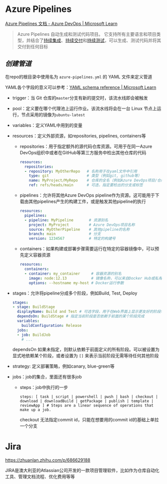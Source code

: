 # Azure Pipelines

[Azure Pipelines 文档 - Azure DevOps | Microsoft Learn](https://learn.microsoft.com/zh-cn/azure/devops/pipelines/?view=azure-devops)

> Azure Pipelines 自动生成和测试代码项目。 它支持所有主要语言和项目类型，并结合了[持续集成](https://learn.microsoft.com/zh-cn/azure/devops/pipelines/get-started/what-is-azure-pipelines?view=azure-devops#continuous-integration)、[持续交付](https://learn.microsoft.com/zh-cn/azure/devops/pipelines/get-started/what-is-azure-pipelines?view=azure-devops#continuous-delivery)和[持续测试](https://learn.microsoft.com/zh-cn/azure/devops/pipelines/get-started/what-is-azure-pipelines?view=azure-devops#continuous-testing)，可以生成、测试代码并将其交付到任何目标

## *创建管道*

在repo的根目录中使用名为 `azure-pipelines.yml` 的 YAML 文件来定义管道

YAML各个字段的意义可以参考：[YAML schema reference | Microsoft Learn](https://learn.microsoft.com/en-us/azure/devops/pipelines/yaml-schema/?view=azure-pipelines)

- trigger：当 Git 仓库的`master`分支有新的提交时，该流水线即会被触发

- pool：定义要在哪个代理池上运行作业。该流水线将会在一台 Linux 节点上运行，节点采用的镜像为`ubuntu-latest`

- variables：定义YAML中用到的变量

- resources：定义外部资源，如repositories, pipelines, containers等

  - repositories：用于指定额外的源代码仓库资源。可用于在同一Azure DevOps组织中或者在GitHub等第三方服务中检出其他仓库的代码

    ```yaml
    resources:
      repositories:
      - repository: MyOtherRepo   # 名称用于在yaml文件中引用
        type: git                 # 类型（例如git, github等）
        name: MyProject/MyRepo    # 仓库的全名（例如Azure DevOps项目/仓库或GitHub用户/仓库）
        ref: refs/heads/main      # 可选，指定要检出的分支或标签
    ```

  - pipelines：允许将其他Azure DevOps pipeline作为资源。这可能用于下载由其他pipelines产生的构建工件，或是触发其他pipeline的执行

    ```yaml
    resources:
      pipelines:
      - pipeline: MyPipeline       # 资源别名
        project: MyProject         # Azure DevOps项目名称
        source: MyOtherPipeline    # 其他pipeline的名称
        branch: main               # 分支
        version: 1234567           # 特定的构建号
    ```

  - containers：如果构建或部署步骤需要运行在特定的容器镜像中，可以预先定义容器资源

    ```yaml
    resources:
      containers:
      - container: my_container     # 容器资源的别名
        image: node:12.13           # 镜像名称，可以来自Docker Hub或私有容器注册表
        options: --hostname my-host # Docker运行参数
    ```

- stages：允许将pipeline分成多个阶段，例如Build, Test, Deploy

  ```yaml
  stages:
  - stage: BuildStage
    displayName: Build and Test # 可选字段，用于在Web界面上显示更友好的阶段名称
    dependsOn: BuildStage # 指定当前阶段是否依赖于前面的某个阶段完成
    variables:
      buildConfiguration: Release
    jobs:
    - job: BuildJob
      # ...
  ```

  dependsOn 如果未指定，则默认依赖于前面定义的所有阶段。可以被设置为显式地依赖某个阶段，或者设置为 `[]` 来表示当前阶段无需等待任何其他阶段

- strategy: 定义部署策略，例如canary, blue-green等

- jobs：job的集合，里面还有很多job

  - steps：job中执行的一步

    ```
    steps: [ task | script | powershell | pwsh | bash | checkout | download | downloadBuild | getPackage | publish | template | reviewApp ] # Steps are a linear sequence of operations that make up a job.
    ```

    checkout 无法指定commit id，只能在想要用的commit id的基础上单拉一个分支


# Jira

https://zhuanlan.zhihu.com/p/686629188

JIRA是澳大利亚的Atlassian公司开发的一款项目管理软件，比如作为仓库自动化工具、管理文档流程、优化费用等等